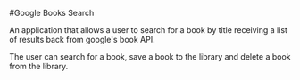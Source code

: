 #Google Books Search

An application that allows a user to search for a book by title receiving a list of results back from google's book API.

The user can search for a book, save a book to the library and delete a book from the library.
